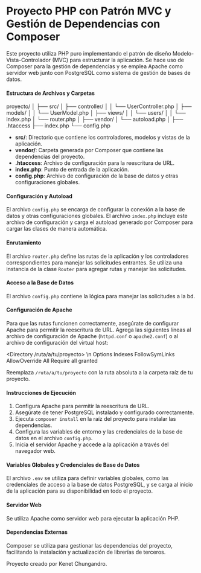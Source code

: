 # Proyecto PHP con Patrón MVC y Gestión de Dependencias con Composer

Este proyecto utiliza PHP puro implementando el patrón de diseño Modelo-Vista-Controlador (MVC) para estructurar la aplicación. Se hace uso de Composer para la gestión de dependencias y se emplea Apache como servidor web junto con PostgreSQL como sistema de gestión de bases de datos.

#### Estructura de Archivos y Carpetas

proyecto/
│
├── src/
│ ├── controller/
│ │ └── UserController.php
│ ├── models/
│ │ └── UserModel.php
│ ├── views/
│ │ └── users/
│ │ └── index.php
│ └── router.php
│
├── vendor/
│ └── autoload.php
│
├── .htaccess
├── index.php
└── config.php

- **src/**: Directorio que contiene los controladores, modelos y vistas de la aplicación.
- **vendor/**: Carpeta generada por Composer que contiene las dependencias del proyecto.
- **.htaccess**: Archivo de configuración para la reescritura de URL.
- **index.php**: Punto de entrada de la aplicación.
- **config.php**: Archivo de configuración de la base de datos y otras configuraciones globales.

#### Configuración y Autoload

El archivo `config.php` se encarga de configurar la conexión a la base de datos y otras configuraciones globales. El archivo `index.php` incluye este archivo de configuración y carga el autoload generado por Composer para cargar las clases de manera automática.

#### Enrutamiento

El archivo `router.php` define las rutas de la aplicación y los controladores correspondientes para manejar las solicitudes entrantes. Se utiliza una instancia de la clase `Router` para agregar rutas y manejar las solicitudes.

#### Acceso a la Base de Datos

El archivo `config.php` contiene la lógica para manejar las solicitudes a la bd. 

#### Configuración de Apache

Para que las rutas funcionen correctamente, asegúrate de configurar Apache para permitir la reescritura de URL. Agrega las siguientes líneas al archivo de configuración de Apache (`httpd.conf` o `apache2.conf`) o al archivo de configuración del virtual host:

<Directory /ruta/a/tu/proyecto> \n
Options Indexes FollowSymLinks
AllowOverride All
Require all granted
</Directory>

Reemplaza `/ruta/a/tu/proyecto` con la ruta absoluta a la carpeta raíz de tu proyecto.

#### Instrucciones de Ejecución

1. Configura Apache para permitir la reescritura de URL.
2. Asegúrate de tener PostgreSQL instalado y configurado correctamente.
3. Ejecuta `composer install` en la raíz del proyecto para instalar las dependencias.
4. Configura las variables de entorno y las credenciales de la base de datos en el archivo `config.php`.
5. Inicia el servidor Apache y accede a la aplicación a través del navegador web.

#### Variables Globales y Credenciales de Base de Datos

El archivo `.env` se utiliza para definir variables globales, como las credenciales de acceso a la base de datos PostgreSQL, y se carga al inicio de la aplicación para su disponibilidad en todo el proyecto.

#### Servidor Web

Se utiliza Apache como servidor web para ejecutar la aplicación PHP.

#### Dependencias Externas

Composer se utiliza para gestionar las dependencias del proyecto, facilitando la instalación y actualización de librerías de terceros.


Proyecto creado por Kenet Chungandro.

